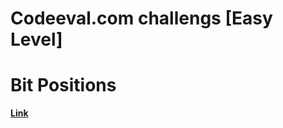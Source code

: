 # Codeeval.com challengs [Easy Level]
# Bit Positions
[**Link**](https://www.codeeval.com/open_challenges/19)